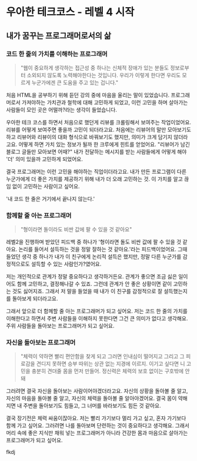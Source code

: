 # 우아한 테크코스 - 레벨 4 시작

## 내가 꿈꾸는 프로그래머로서의 삶 

### 코드 한 줄의 가치를 이해하는 프로그래머

> "웹이 중요하게 생각하는 접근성 중 하나는 신체적 장애가 있는 분들도 정보로부터 소외되지 않도록 노력해야한다는 것입니다. 우리가 이렇게 한다면 우리도 모르게 누군가에겐 큰 도움을 주고 있는 겁니다."

처음 HTML을 공부하기 위해 듣던 강의 중에 마음을 울리는 말이 있었습니다. 프로그래머로서 가져야하는 가치관과 철학에 대해 고민하게 되었고, 이런 고민을 하며 살아가는 사람들이 모인 곳은 어떨까?라는 생각이 들었습니다.

우아한 테크 코스를 하면서 처음으로 했던게 리뷰를 크롤링해서 보여주는 작업이었어요. 리뷰를 어떻게 보여주면 좋을까 고민이 되더라고요. 처음에는 리뷰어의 말만 모아보기도 하고 리뷰어와 리뷰이의 대화 형식으로 바꿔보기도 했지만, 의미가 크게 담기지 않더라고요. 어떻게 하면 가치 있는 정보가 될까 한 크루에게 힌트를 얻었어요. "리뷰어가 남긴 블로그 글들만 모아보면 어때?" 내가 전달하는 메시지를 받는 사람들에게 어떻게 해야 '더' 의미 있을까 고민하게 되었어요.

결국 프로그래머는 이런 고민을 해야하는 직업이더라고요. 내가 만든 프로그램이 다른 누군가에게 더 좋은 가치를 제공하기 위해 내가 더 오래 고민하는 것. 이 가치를 알고 끊임 없이 고민하는 사람이고 싶어요.

'내 코드 한 줄은 거기에서 끝나지 않는다.'

### 함께할 줄 아는 프로그래머

> "형이라면 돌이라도 비싼 값에 팔 수 있을 것 같아요"

레벨2을 진행하며 받았던 피드백 중 하나가 '형이라면 돌도 비싼 값에 팔 수 있을 것 같아요. 논리를 들어서 설득하는 것을 정말 잘하는 것 같아요.'라는 피드백이었어요. 그때 들었던 생각 중 하나가 내가 이 친구에게 논리적 설득은 했지만, 정말 다른 누군가를 감정적으로도 설득할 수 있는 사람인가?였어요.

저는 개인적으로 관계가 정말 중요하다고 생각하거든요. 관계가 좋으면 조금 싫은 일이어도 함께 고민하고, 결정해나갈 수 있죠. 그런데 관계가 안 좋은 상황이면 같이 고민하는 것도 싫어지죠. 그래서 저 말을 들었을 때 내가 이 친구를 감정적으로 잘 설득했는지를 돌아보게 되더라고요.

그래서 앞으로 더 함께할 줄 아는 프로그래머가 되고 싶어요. 저는 코드 한 줄의 가치를 이해한다고 하면서 주변 사람들을 이해하지 못한다면 그건 큰 의미가 없다고 생각해요. 주위 사람들을 돌아보는 프로그래머가 되고 싶어요.


### 자신을 돌아보는 프로그래머

> "체력이 약하면 빨리 편안함을 찾게 되고 그러면 인내심이 떨어지고 그리고 그 피로감을 견디지 못하면 승부 따위는 상관 없는 지경에 이르지. 이기고 싶다면 니 고민을 충분히 견뎌줄 몸을 먼저 만들어. 정신력은 체력의 보호 없이는 구호밖에 안돼

그러려면 결국 자신을 돌아보는 사람이어야겠더라고요. 자신의 상황을 돌아볼 줄 알고, 자신의 마음을 돌아볼 줄 알고, 자신의 체력을 돌아볼 줄 알아야겠어요. 결국 몸이 약해지면 내 주변을 돌아보기도 힘들고, 그 너머를 바라보기도 힘든 것 같아요.

결국 장기전은 체력 싸움이잖아요. 저는 빨리 가기보다 멀리 가고 싶고, 혼자 가기보다 함께 가고 싶어요. 그러려면 나를 돌아보며 단련하는 것이 중요하다고 생각해요. 그래서 머리 속에 좋은 지식만 채워 넣는 프로그래머가 아니라 건강한 몸과 마음으로 살아가는 프로그래머가 되고 싶어요.

fkdj